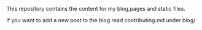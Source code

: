 This repository contains the content for my blog,pages and static files.


If you want to add a new post to the blog read contributing.md under blog/
